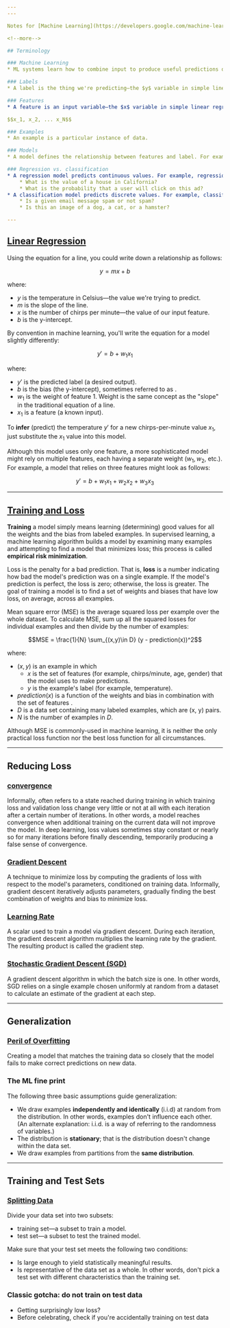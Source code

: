 ```yaml
---
---

Notes for [Machine Learning](https://developers.google.com/machine-learning/crash-course/)

<!--more-->

## Terminology

### Machine Learning
* ML systems learn how to combine input to produce useful predictions on never-before-seen data.

### Labels
* A label is the thing we're predicting—the $y$ variable in simple linear regression. The label could be the future price of wheat, the kind of animal shown in a picture, the meaning of an audio clip, or just about anything.

### Features
* A feature is an input variable—the $x$ variable in simple linear regression. A simple machine learning project might use a single feature, while a more sophisticated machine learning project could use millions of features, specified as:

$$x_1, x_2, ... x_N$$

### Examples
* An example is a particular instance of data.

### Models
* A model defines the relationship between features and label. For example, a spam detection model might associate certain features strongly with "spam".

### Regression vs. classification
* A regression model predicts continuous values. For example, regression models make predictions that answer questions like the following:
    * What is the value of a house in California?
    * What is the probability that a user will click on this ad?
* A classification model predicts discrete values. For example, classification models make predictions that answer questions like the following:
    * Is a given email message spam or not spam?
    * Is this an image of a dog, a cat, or a hamster?

---
```


## [Linear Regression](https://developers.google.com/machine-learning/crash-course/descending-into-ml/linear-regression)
Using the equation for a line, you could write down a relationship as follows:

$$y=mx+b$$

where:
* $y$ is the temperature in Celsius—the value we're trying to predict.
* $m$ is the slope of the line.
* $x$ is the number of chirps per minute—the value of our input feature.
* $b$ is the y-intercept.

By convention in machine learning, you'll write the equation for a model slightly differently:

$$y' = b + w_1x_1$$

where:
* $y'$ is the predicted label (a desired output).
* $b$ is the bias (the y-intercept), sometimes referred to as .
* $w_1$ is the weight of feature 1. Weight is the same concept as the "slope"  in the traditional equation of a line.
* $x_1$ is a feature (a known input).

To **infer** (predict) the temperature $y'$ for a new chirps-per-minute value $x_1$, just substitute the $x_1$ value into this model.

Although this model uses only one feature, a more sophisticated model might rely on multiple features, each having a separate weight ($w_1, w_2$, etc.). For example, a model that relies on three features might look as follows:

$$y' = b + w_1x_1 + w_2x_2 + w_3x_3$$

---

## [Training and Loss](https://developers.google.com/machine-learning/crash-course/descending-into-ml/training-and-loss)

**Training** a model simply means learning (determining) good values for all the weights and the bias from labeled examples. In supervised learning, a machine learning algorithm builds a model by examining many examples and attempting to find a model that minimizes loss; this process is called **empirical risk minimization**.

Loss is the penalty for a bad prediction. That is, **loss** is a number indicating how bad the model's prediction was on a single example. If the model's prediction is perfect, the loss is zero; otherwise, the loss is greater. The goal of training a model is to find a set of weights and biases that have low loss, on average, across all examples.

Mean square error (MSE) is the average squared loss per example over the whole dataset. To calculate MSE, sum up all the squared losses for individual examples and then divide by the number of examples:

$$MSE = \frac{1}{N} \sum_{(x,y)\in D} (y - prediction(x))^2$$

where:
* $(x, y)$ is an example in which
    * $x$ is the set of features (for example, chirps/minute, age, gender) that the model uses to make predictions.
    * $y$ is the example's label (for example, temperature).
* $prediction(x)$ is a function of the weights and bias in combination with the set of features .
* $D$ is a data set containing many labeled examples, which are (x, y) pairs.
* $N$ is the number of examples in $D$.

Although MSE is commonly-used in machine learning, it is neither the only practical loss function nor the best loss function for all circumstances.

---


## Reducing Loss

### [convergence](https://developers.google.com/machine-learning/glossary/#convergence)

Informally, often refers to a state reached during training in which training loss and validation loss change very little or not at all with each iteration after a certain number of iterations. In other words, a model reaches convergence when additional training on the current data will not improve the model. In deep learning, loss values sometimes stay constant or nearly so for many iterations before finally descending, temporarily producing a false sense of convergence.

### [Gradient Descent](https://developers.google.com/machine-learning/crash-course/reducing-loss/gradient-descent)

A technique to minimize loss by computing the gradients of loss with respect to the model's parameters, conditioned on training data. Informally, gradient descent iteratively adjusts parameters, gradually finding the best combination of weights and bias to minimize loss.

### [Learning Rate](https://developers.google.com/machine-learning/crash-course/reducing-loss/learning-rate)

A scalar used to train a model via gradient descent. During each iteration, the gradient descent algorithm multiplies the learning rate by the gradient. The resulting product is called the gradient step.

### [Stochastic Gradient Descent (SGD)](https://developers.google.com/machine-learning/crash-course/reducing-loss/stochastic-gradient-descent)

A gradient descent algorithm in which the batch size is one. In other words, SGD relies on a single example chosen uniformly at random from a dataset to calculate an estimate of the gradient at each step.

---

## Generalization

### [Peril of Overfitting](https://developers.google.com/machine-learning/crash-course/generalization/peril-of-overfitting)

Creating a model that matches the training data so closely that the model fails to make correct predictions on new data.

### The ML fine print

The following three basic assumptions guide generalization:

* We draw examples **independently and identically** (i.i.d) at random from the distribution. In other words, examples don't influence each other. (An alternate explanation: i.i.d. is a way of referring to the randomness of variables.)
* The distribution is **stationary**; that is the distribution doesn't change within the data set.
* We draw examples from partitions from the **same distribution**.

---

## Training and Test Sets

### [Splitting Data](https://developers.google.com/machine-learning/crash-course/training-and-test-sets/splitting-data)

Divide your data set into two subsets:

* training set—a subset to train a model.
* test set—a subset to test the trained model.

Make sure that your test set meets the following two conditions:

* Is large enough to yield statistically meaningful results.
* Is representative of the data set as a whole. In other words, don't pick a test set with different characteristics than the training set.

### Classic gotcha: do not train on test data

* Getting surprisingly low loss?
* Before celebrating, check if you're accidentally training on test data